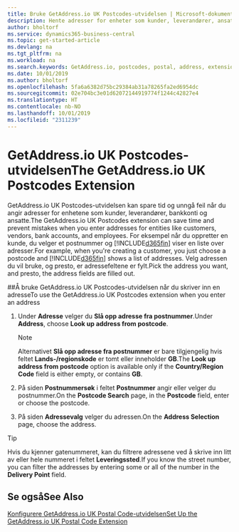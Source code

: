 ```yaml
---
title: Bruke GetAddress.io UK Postcodes-utvidelsen | Microsoft-dokumentasjon
description: Hente adresser for enheter som kunder, leverandører, ansatte og banker i Storbritannia fra GetAddress.io-tjenesten.
author: bholtorf
ms.service: dynamics365-business-central
ms.topic: get-started-article
ms.devlang: na
ms.tgt_pltfrm: na
ms.workload: na
ms.search.keywords: GetAddress.io, postcodes, postal, address, extension
ms.date: 10/01/2019
ms.author: bholtorf
ms.openlocfilehash: 5fa6a6382d75bc29384ab31a78265fa2ed6954dc
ms.sourcegitcommit: 02e704bc3e01d62072144919774f1244c42827e4
ms.translationtype: HT
ms.contentlocale: nb-NO
ms.lasthandoff: 10/01/2019
ms.locfileid: "2311239"
---
```

# <a name="the-getaddressio-uk-postcodes-extension"></a><span data-ttu-id="42fd0-103">GetAddress.io UK Postcodes-utvidelsen</span><span class="sxs-lookup"><span data-stu-id="42fd0-103">The GetAddress.io UK Postcodes Extension</span></span>
<span data-ttu-id="42fd0-104">GetAddress.io UK Postcodes-utvidelsen kan spare tid og unngå feil når du angir adresser for enhetene som kunder, leverandører, bankkonti og ansatte.</span><span class="sxs-lookup"><span data-stu-id="42fd0-104">The GetAddress.io UK Postcodes extension can save time and prevent mistakes when you enter addresses for entities like customers, vendors, bank accounts, and employees.</span></span> <span data-ttu-id="42fd0-105">For eksempel når du oppretter en kunde, du velger et postnummer og [!INCLUDE[d365fin](includes/d365fin_md.md)] viser en liste over adresser.</span><span class="sxs-lookup"><span data-stu-id="42fd0-105">For example, when you're creating a customer, you just choose a postcode and [!INCLUDE[d365fin](includes/d365fin_md.md)] shows a list of addresses.</span></span> <span data-ttu-id="42fd0-106">Velg adressen du vil bruke, og presto, er adressefeltene er fylt.</span><span class="sxs-lookup"><span data-stu-id="42fd0-106">Pick the address you want, and presto, the address fields are filled out.</span></span>  

##<a name="to-use-the-getaddressio-uk-postcodes-extension-when-you-enter-an-address"></a><span data-ttu-id="42fd0-107">Å bruke GetAddress.io UK Postcodes-utvidelsen når du skriver inn en adresse</span><span class="sxs-lookup"><span data-stu-id="42fd0-107">To use the GetAddress.io UK Postcodes extension when you enter an address</span></span>
1. <span data-ttu-id="42fd0-108">Under **Adresse** velger du **Slå opp adresse fra postnummer**.</span><span class="sxs-lookup"><span data-stu-id="42fd0-108">Under **Address**, choose **Look up address from postcode**.</span></span>  

    > [!NOTE]  
    >   <span data-ttu-id="42fd0-109">Alternativet **Slå opp adresse fra postnummer** er bare tilgjengelig hvis feltet **Lands-/regionskode** er tomt eller inneholder **GB**.</span><span class="sxs-lookup"><span data-stu-id="42fd0-109">The **Look up address from postcode** option is available only if the **Country/Region Code** field is either empty, or contains **GB**.</span></span>
2. <span data-ttu-id="42fd0-110">På siden **Postnummersøk** i feltet **Postnummer** angir eller velger du postnummer.</span><span class="sxs-lookup"><span data-stu-id="42fd0-110">On the **Postcode Search** page, in the **Postcode** field, enter or choose the postcode.</span></span>  
3. <span data-ttu-id="42fd0-111">På siden **Adressevalg** velger du adressen.</span><span class="sxs-lookup"><span data-stu-id="42fd0-111">On the **Address Selection** page, choose the address.</span></span>  

> [!TIP]  
>   <span data-ttu-id="42fd0-112">Hvis du kjenner gatenummeret, kan du filtrere adressene ved å skrive inn litt av eller hele nummeret i feltet **Leveringssted**.</span><span class="sxs-lookup"><span data-stu-id="42fd0-112">If you know the street number, you can filter the addresses by entering some or all of the number in the **Delivery Point** field.</span></span>


## <a name="see-also"></a><span data-ttu-id="42fd0-113">Se også</span><span class="sxs-lookup"><span data-stu-id="42fd0-113">See Also</span></span>
[<span data-ttu-id="42fd0-114">Konfigurere GetAddress.io UK Postal Code-utvidelsen</span><span class="sxs-lookup"><span data-stu-id="42fd0-114">Set Up the GetAddress.io UK Postal Code Extension</span></span>](LocalFunctionality/UnitedKingdom/uk-setup-postal-code-service.md)
